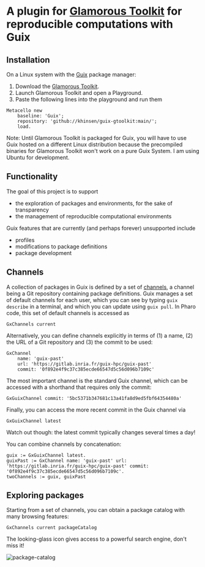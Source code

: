 # A plugin for [Glamorous Toolkit](https://gtoolkit.com/download/) for reproducible computations with Guix

## Installation

On a Linux system with the [Guix](https://guix.gnu.org/) package manager:

1. Download the [Glamorous Toolkit](https://gtoolkit.com/download/).
2. Launch Glamorous Toolkit and open a Playground.
3. Paste the following lines into the playground and run them
```
Metacello new
    baseline: 'Guix';
    repository: 'github://khinsen/guix-gtoolkit:main/';
    load.
```

Note: Until Glamorous Toolkit is packaged for Guix, you will
have to use Guix hosted on a different Linux distribution because
the precompiled binaries for Glamorous Toolkit won't work on
a pure Guix System. I am using Ubuntu for development.

## Functionality

The goal of this project is to support
 - the exploration of packages and environments, for the sake of transparency
 - the management of reproducible computational environments

Guix features that are currently (and perhaps forever) unsupported include
 - profiles
 - modifications to package definitions
 - package development

## Channels

A collection of packages in Guix is defined by a set of [channels](https://guix.gnu.org/en/manual/en/html_node/Channels.html#Channels), a channel being a Git repository containing package definitions. Guix manages a set of default channels for each user, which you can see by typing `guix describe` in a terminal, and which you can update using `guix pull`. In Pharo code, this set of default channels is accessed as
```smalltalk
GxChannels current
```

Alternatively, you can define channels explicitly in terms of (1) a name, (2) the URL of a Git repository and (3) the commit to be used:
```smalltalk
GxChannel 
	name: 'guix-past'
	url: 'https://gitlab.inria.fr/guix-hpc/guix-past'
	commit: '0f892e4f9c37c385ecde66547d5c56d096b7109c'
```

The most important channel is the standard Guix channel, which can be accessed with a shorthand that requires only the commit:
```smalltalk
GxGuixChannel commit: '5bc5371b347681c13a41fa8d9ed5fbf64354480a'
```

Finally, you can access the more recent commit in the Guix channel via
```smalltalk
GxGuixChannel latest
```
Watch out though: the latest commit typically changes several times a day!

You can combine channels by concatenation:
```smalltalk
guix := GxGuixChannel latest.
guixPast := GxChannel name: 'guix-past' url: 'https://gitlab.inria.fr/guix-hpc/guix-past' commit: '0f892e4f9c37c385ecde66547d5c56d096b7109c'.
twoChannels := guix, guixPast
```

## Exploring packages

Starting from a set of channels, you can obtain a package catalog with many browsing features:
```smalltalk
GxChannels current packageCatalog
```

The looking-glass icon gives access to a powerful search engine, don't miss it!

![package-catalog](https://user-images.githubusercontent.com/94934/116088801-7dc66980-a6a2-11eb-8775-44f7a41aaf06.png)

